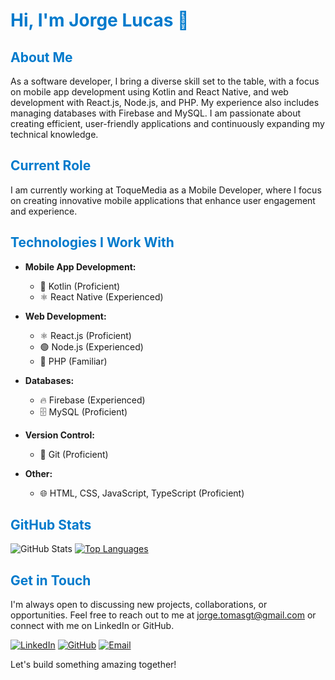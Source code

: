 <!-- Banner Image -->
<h1 style="color: #007ACC;">Hi, I'm Jorge Lucas 👋</h1>

<h2 style="color: #007ACC;">About Me</h2>

As a software developer, I bring a diverse skill set to the table, with a focus on mobile app development using Kotlin and React Native, and web development with React.js, Node.js, and PHP. My experience also includes managing databases with Firebase and MySQL. I am passionate about creating efficient, user-friendly applications and continuously expanding my technical knowledge.

<h2 style="color: #007ACC;">Current Role</h2>

I am currently working at ToqueMedia as a Mobile Developer, where I focus on creating innovative mobile applications that enhance user engagement and experience.

<h2 style="color: #007ACC;">Technologies I Work With</h2>

- **Mobile App Development:**
  - 📱 Kotlin (Proficient)
  - ⚛️ React Native (Experienced)

- **Web Development:**
  - ⚛️ React.js (Proficient)
  - 🟢 Node.js (Experienced)
  - 🐘 PHP (Familiar)

- **Databases:**
  - 🔥 Firebase (Experienced)
  - 🗄️ MySQL (Proficient)

- **Version Control:**
  - 🐙 Git (Proficient)

- **Other:**
  - 🌐 HTML, CSS, JavaScript, TypeScript (Proficient)

<h2 style="color: #007ACC;">GitHub Stats</h2>

![GitHub Stats](https://github-readme-stats.vercel.app/api?username=jorgelucasjs&count_private=true&show_icons=true&theme=radical)
[![Top Languages](https://github-readme-stats.vercel.app/api/top-langs/?username=jorgelucasjs)](https://github.com/anuraghazra/github-readme-stats)

<h2 style="color: #007ACC;">Get in Touch</h2>

I'm always open to discussing new projects, collaborations, or opportunities. Feel free to reach out to me at [jorge.tomasgt@gmail.com](mailto:jorge.tomasgt@gmail.com) or connect with me on LinkedIn or GitHub.

[![LinkedIn](https://img.shields.io/badge/LinkedIn-0077B5?style=for-the-badge&logo=linkedin&logoColor=white)](https://www.linkedin.com/in/jorge-lucas-js-40201a1a2/)
[![GitHub](https://img.shields.io/badge/GitHub-181717?style=for-the-badge&logo=github&logoColor=white)](https://github.com/jorgelucasjs)
[![Email](https://img.shields.io/badge/Email-D14836?style=for-the-badge&logo=gmail&logoColor=white)](mailto:jorge.tomasgt@gmail.com)

Let's build something amazing together!
